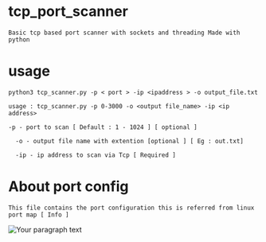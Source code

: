 # tcp_port_scanner
    Basic tcp based port scanner with sockets and threading Made with python

# usage
    python3 tcp_scanner.py -p < port > -ip <ipaddress > -o output_file.txt

    usage : tcp_scanner.py -p 0-3000 -o <output file_name> -ip <ip address>

  	-p - port to scan [ Default : 1 - 1024 ] [ optional ]

	  -o - output file name with extention [optional ] [ Eg : out.txt]

	  -ip - ip address to scan via Tcp [ Required ]
# About port config
	This file contains the port configuration this is referred from linux port map [ Info ]

 
![Your paragraph text](https://github.com/user-attachments/assets/7b32ff14-67fe-46ea-a2c6-9f8dcafe55b4)
